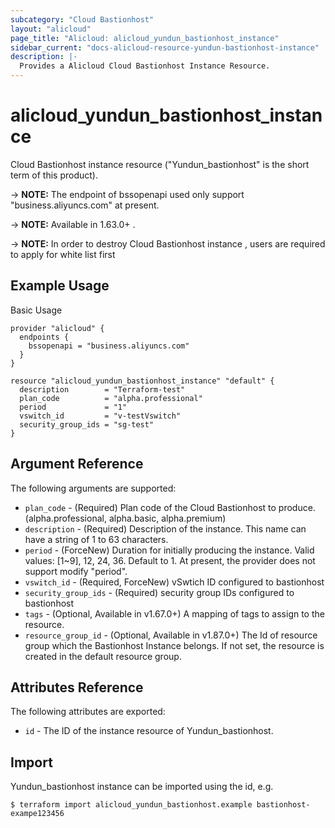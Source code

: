 ```yaml
---
subcategory: "Cloud Bastionhost"
layout: "alicloud"
page_title: "Alicloud: alicloud_yundun_bastionhost_instance"
sidebar_current: "docs-alicloud-resource-yundun-bastionhost-instance"
description: |-
  Provides a Alicloud Cloud Bastionhost Instance Resource.
---
```


# alicloud_yundun_bastionhost_instance

Cloud Bastionhost instance resource ("Yundun_bastionhost" is the short term of this product).

-> **NOTE:** The endpoint of bssopenapi used only support "business.aliyuncs.com" at present.

-> **NOTE:** Available in 1.63.0+ .

-> **NOTE:** In order to destroy Cloud Bastionhost instance , users are required to apply for white list first

## Example Usage

Basic Usage

```
provider "alicloud" {
  endpoints {
    bssopenapi = "business.aliyuncs.com"
  }
}

resource "alicloud_yundun_bastionhost_instance" "default" {
  description        = "Terraform-test"
  plan_code          = "alpha.professional"
  period             = "1"
  vswitch_id         = "v-testVswitch"
  security_group_ids = "sg-test"
}
```
## Argument Reference

The following arguments are supported:

* `plan_code` - (Required) Plan code of the Cloud Bastionhost to produce. (alpha.professional, alpha.basic, alpha.premium) 
* `description` - (Required) Description of the instance. This name can have a string of 1 to 63 characters.
* `period` - (ForceNew) Duration for initially producing the instance. Valid values: [1~9], 12, 24, 36. Default to 1. At present, the provider does not support modify "period".
* `vswitch_id` - (Required, ForceNew) vSwtich ID configured to bastionhost
* `security_group_ids` - (Required) security group IDs configured to bastionhost
* `tags` - (Optional, Available in v1.67.0+) A mapping of tags to assign to the resource.
* `resource_group_id` - (Optional, Available in v1.87.0+) The Id of resource group which the Bastionhost Instance belongs. If not set, the resource is created in the default resource group.

## Attributes Reference

The following attributes are exported:

* `id` - The ID of the instance resource of Yundun_bastionhost.

## Import

Yundun_bastionhost instance can be imported using the id, e.g.

```
$ terraform import alicloud_yundun_bastionhost.example bastionhost-exampe123456
```